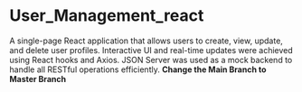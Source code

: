# User_Management_react
A single-page React application that allows users to create, view, update, and delete user profiles.  Interactive UI and real-time updates were achieved using React hooks and Axios. JSON Server was  used as a mock backend to handle all RESTful operations efficiently. 
**Change the Main Branch to Master Branch**
